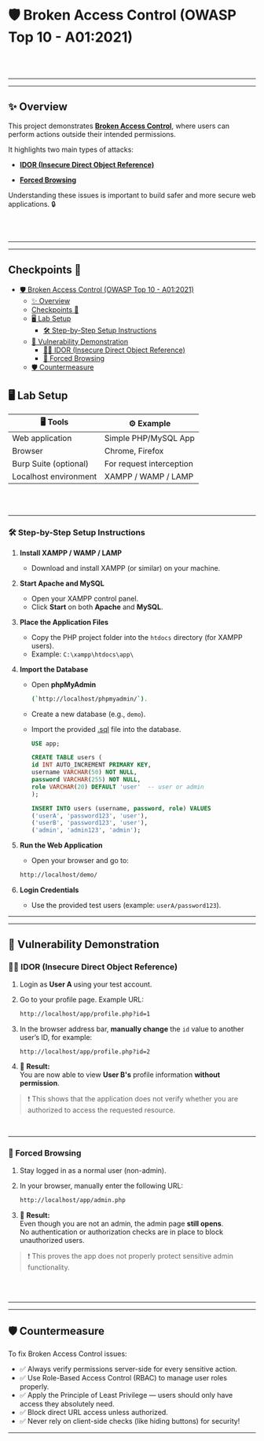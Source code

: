 # 🛡️ Broken Access Control (OWASP Top 10 - A01:2021)

<br><br>

---
---

## ✨ Overview

This project demonstrates [**Broken Access Control**](https://owasp.org/Top10/A01_2021-Broken_Access_Control/), where users can perform actions outside their intended permissions.

It highlights two main types of attacks:

- [**IDOR (Insecure Direct Object Reference)**](https://cheatsheetseries.owasp.org/cheatsheets/Insecure_Direct_Object_Reference_Prevention_Cheat_Sheet.html)

- [**Forced Browsing**](https://owasp.org/www-community/attacks/Forced_browsing)

Understanding these issues is important to build safer and more secure web applications. 🔒

<br><br>

---
---

## Checkpoints 🚩

- [🛡️ Broken Access Control (OWASP Top 10 - A01:2021)](#️-broken-access-control-owasp-top-10---a012021)
  - [✨ Overview](#-overview)
  - [Checkpoints 🚩](#checkpoints-)
  - [🖥️ Lab Setup](#️-lab-setup)
    - [🛠️ Step-by-Step Setup Instructions](#️-step-by-step-setup-instructions)
  - [🚨 Vulnerability Demonstration](#-vulnerability-demonstration)
    - [🕵️‍♂️ IDOR (Insecure Direct Object Reference)](#️️-idor-insecure-direct-object-reference)
    - [🚪 Forced Browsing](#-forced-browsing)
  - [🛡️ Countermeasure](#️-countermeasure)

## 🖥️ Lab Setup

| 🖥️ Tools               | ⚙️ Example               |
| ---------------------- | ------------------------ |
| Web application        | Simple PHP/MySQL App      |
| Browser                | Chrome, Firefox           |
| Burp Suite (optional)  | For request interception  |
| Localhost environment  | XAMPP / WAMP / LAMP       |

<br><br>

---

### 🛠️ Step-by-Step Setup Instructions

1. **Install XAMPP / WAMP / LAMP**  
   - Download and install XAMPP (or similar) on your machine.

2. **Start Apache and MySQL**  
   - Open your XAMPP control panel.
   - Click **Start** on both **Apache** and **MySQL**.

3. **Place the Application Files**  
   - Copy the PHP project folder into the `htdocs` directory (for XAMPP users).
   - Example: `C:\xampp\htdocs\app\`

4. **Import the Database**  
   - Open **phpMyAdmin**
  
      ```bash
      (`http://localhost/phpmyadmin/`).
      ```

   - Create a new database (e.g., `demo`).
   - Import the provided [.sql](Assets/users.sql) file into the database.

      ```sql
      USE app;

      CREATE TABLE users (
      id INT AUTO_INCREMENT PRIMARY KEY,
      username VARCHAR(50) NOT NULL,
      password VARCHAR(255) NOT NULL,
      role VARCHAR(20) DEFAULT 'user'  -- user or admin
      );

      INSERT INTO users (username, password, role) VALUES
      ('userA', 'password123', 'user'),
      ('userB', 'password123', 'user'),
      ('admin', 'admin123', 'admin');
      ```

5. **Run the Web Application**  
   - Open your browser and go to:
  
   ```bash
   http://localhost/demo/
   ```

6. **Login Credentials**  
   - Use the provided test users (example: `userA/password123`).

---
---

## 🚨 Vulnerability Demonstration

### 🕵️‍♂️ IDOR (Insecure Direct Object Reference)

1. Login as **User A** using your test account.
2. Go to your profile page. Example URL:

   ```bash
   http://localhost/app/profile.php?id=1
   ```

3. In the browser address bar, **manually change** the `id` value to another user’s ID, for example:

   ```bash
   http://localhost/app/profile.php?id=2
   ```

4. 🎯 **Result:**  
   You are now able to view **User B's** profile information **without permission**.

> ❗ This shows that the application does not verify whether you are authorized to access the requested resource.

<br>

---

### 🚪 Forced Browsing

1. Stay logged in as a normal user (non-admin).
2. In your browser, manually enter the following URL:

   ```bash
   http://localhost/app/admin.php
   ```

3. 🎯 **Result:**  
   Even though you are not an admin, the admin page **still opens**.  
   No authentication or authorization checks are in place to block unauthorized users.

> ❗ This proves the app does not properly protect sensitive admin functionality.

<br><br>

---
---

## 🛡️ Countermeasure

To fix Broken Access Control issues:

- ✅ Always verify permissions server-side for every sensitive action.
- ✅ Use Role-Based Access Control (RBAC) to manage user roles properly.
- ✅ Apply the Principle of Least Privilege — users should only have access they absolutely need.
- ✅ Block direct URL access unless authorized.
- ✅ Never rely on client-side checks (like hiding buttons) for security!

---
